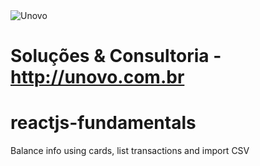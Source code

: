 <img alt="Unovo" src="https://www.unovo.com.br/wp-content/uploads/2014/08/logo.png" />

# Soluções & Consultoria - <a href="http://unovo.com.br">http://unovo.com.br<a/>
# reactjs-fundamentals
Balance info using cards, list transactions and import CSV
